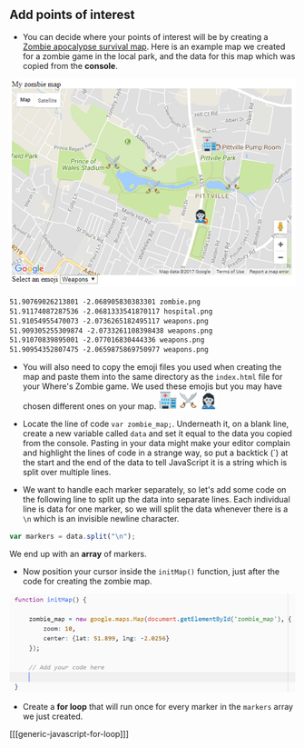 ## Add points of interest

+ You can decide where your points of interest will be by creating a [Zombie apocalypse survival map](https://projects.raspberrypi.org/en/projects/zombie-apocalypse-map). Here is an example map we created for a zombie game in the local park, and the data for this map which was copied from the **console**.

![Map with data](images/map-precreated.png)

```html
51.90769026213801 -2.068905830383301 zombie.png
51.91174087287536 -2.0681333541870117 hospital.png
51.91054955470073 -2.0736265182495117 weapons.png
51.909305255309874 -2.0733261108398438 weapons.png
51.91070839895001 -2.077016830444336 weapons.png
51.90954352807475 -2.0659875869750977 weapons.png
```

+ You will also need to copy the emoji files you used when creating the map and paste them into the same directory as the `index.html` file for your Where's Zombie game. We used these emojis but you may have chosen different ones on your map.
![Hospital](images/hospital.png) ![Weapons](images/weapons.png) ![Zombie](images/zombie.png)

+ Locate the line of code `var zombie_map;`. Underneath it, on a blank line, create a new variable called `data` and set it equal to the data you copied from the console. Pasting in your data might make your editor complain and highlight the lines of code in a strange way, so put a backtick (\`) at the start and the end of the data to tell JavaScript it is a string which is split over multiple lines.

+ We want to handle each marker separately, so let's add some code on the following line to split up the data into separate lines. Each individual line is data for one marker, so we will split the data whenever there is a `\n` which is an invisible newline character.

```JavaScript
var markers = data.split("\n");
```

We end up with an **array** of markers.

+ Now position your cursor inside the `initMap()` function, just after the code for creating the zombie map.

![Add marker code here](images/add-marker-code.png)

+ Create a **for loop** that will run once for every marker in the `markers` array we just created.

[[[generic-javascript-for-loop]]]
